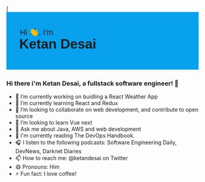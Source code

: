 [![Header](https://github.com/ketandesai/ketandesai/blob/main/header.png "Header")

### Hi there i'm Ketan Desai, a fullstack software engineer! 👋

- 🔭 I’m currently working on buidling a React Weather App
- 🌱 I’m currently learning React and Redux
- 👯 I’m looking to collaborate on web development, and contribute to open source
- 🤔 I’m looking to learn Vue next
- 💬 Ask me about Java, AWS and web development
- 📖 I'm currently reading The DevOps Handbook.
- 🎧 I listen to the following podcasts:  Software Engineering Daily, DevNews, Darknet Diaries
- 📫 How to reach me: @ketandesai on Twitter
- 😄 Pronouns: Him
- ⚡ Fun fact: I love coffee!
